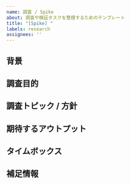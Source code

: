```yaml
---
name: 調査 / Spike
about: 調査や検証タスクを整理するためのテンプレート
title: "[Spike] "
labels: research
assignees: ''
---
```


## 背景

## 調査目的

## 調査トピック / 方針

## 期待するアウトプット

## タイムボックス

## 補足情報
